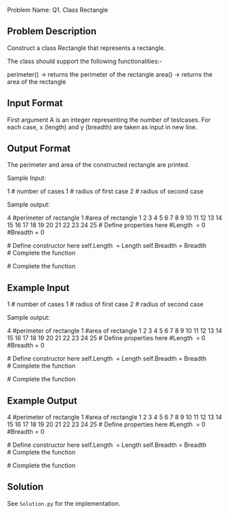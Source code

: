 Problem Name: Q1. Class Rectangle

## Problem Description

Construct a class Rectangle that represents a rectangle.

The class should support the following functionalities:-

perimeter() -> returns the perimeter of the rectangle
area() -> returns the area of the rectangle

## Input Format

First argument A is an integer representing the number of testcases.
For each case, x (length) and y (breadth) are taken as input in new line.

## Output Format

The perimeter and area of the constructed rectangle are printed.

Sample Input:

1 # number of cases
1 # radius of first case
2 # radius of second case

Sample output:

4 #perimeter of rectangle
1 #area of rectangle
1
2
3
4
5
6
7
8
9
10
11
12
13
14
15
16
17
18
19
20
21
22
23
24
25
# Define properties here
#Length  = 0
#Breadth = 0

# Define constructor here
self.Length  = Length
self.Breadth = Breadth
# Complete the function

# Complete the function

## Example Input

1 # number of cases
1 # radius of first case
2 # radius of second case

Sample output:

4 #perimeter of rectangle
1 #area of rectangle
1
2
3
4
5
6
7
8
9
10
11
12
13
14
15
16
17
18
19
20
21
22
23
24
25
# Define properties here
#Length  = 0
#Breadth = 0

# Define constructor here
self.Length  = Length
self.Breadth = Breadth
# Complete the function

# Complete the function

## Example Output

4 #perimeter of rectangle
1 #area of rectangle
1
2
3
4
5
6
7
8
9
10
11
12
13
14
15
16
17
18
19
20
21
22
23
24
25
# Define properties here
#Length  = 0
#Breadth = 0

# Define constructor here
self.Length  = Length
self.Breadth = Breadth
# Complete the function

# Complete the function

## Solution

See `Solution.py` for the implementation.
